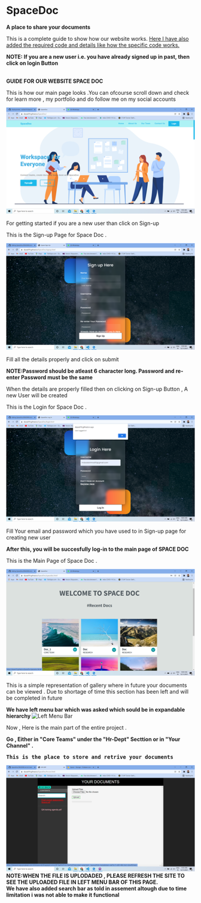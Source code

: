 # SpaceDoc
<strong>A place to share your documents </strong>
 
<p>This is a complete guide to show how our website works. <a href="" >Here  I have also added the required code and details like how the specific code works. </a></p>
<strong> NOTE: If you are a new user i.e. you have already signed up in past, then click on login Button </strong>

<br> <b>GUIDE FOR OUR WEBSITE SPACE DOC </b> </br>
<p> This is how our main page looks .You can ofcourse scroll down and check for learn more , my portfolio and do follow me on my social accounts </p>
<img src="Resources/landingpage.png"  alt="landing page">
<p> For getting started if you are a new user than click on Sign-up </p>

<p> This is the Sign-up Page for Space Doc  . </p>
<img src="Resources/signup.png"  alt="Sign-up page">
<p> Fill all the details properly and click on submit </p>
<strong> NOTE:Password should be atleast 6 character long. Password and re-enter Password must be the same </strong>

<p>When the details are properly filled then on clicking on Sign-up Button , A new User will be created </p>
<p> This is the Login for Space Doc  . </p>
<img src="Resources/Login.png"  alt="Login page">
<p> Fill Your email and password which you have used to in Sign-up page for creating new user </p>
<strong> After this, you will be succesfully log-in to the main page of SPACE DOC </strong>

<p> This is the Main Page of Space Doc  . </p>
<img src="Resources/MainPage.png"  alt="Main page">
<p> This is a simple representation of gallery where in future your documents can be viewed . Due to shortage of time this section has been left and will be completed in future </p>
<strong> We have left menu bar which was asked which sould be in  expandable hierarchy </strong>
<img src=""Resources/expandable.png"  alt="Left Menu Bar">
<p>Now , Here is the main part of the entire project . </p>
<b >Go , Either in "Core Teams" under the "Hr-Dept" Secttion or in "Your Channel" . <b>

<pre>This is the place to store and retrive your documents </pre> 
<img src="Resources/doc.png"  alt="Share Your Document">
<strong> NOTE:WHEN THE FILE IS UPLODADED , PLEASE REFRESH THE SITE TO SEE THE UPLOADED FILE IN LEFT MENU BAR OF THIS PAGE. <br>
We have also added search bar as told in assement altough due to time limitation i was not able to make it functional</strong>




